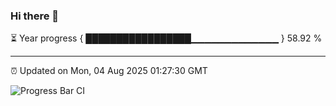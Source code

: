 ### Hi there 👋

⏳ Year progress { █████████████████▁▁▁▁▁▁▁▁▁▁▁▁▁ } 58.92 %

---

⏰ Updated on Mon, 04 Aug 2025 01:27:30 GMT

![Progress Bar CI](https://github.com/liununu/liununu/workflows/Progress%20Bar%20CI/badge.svg)
